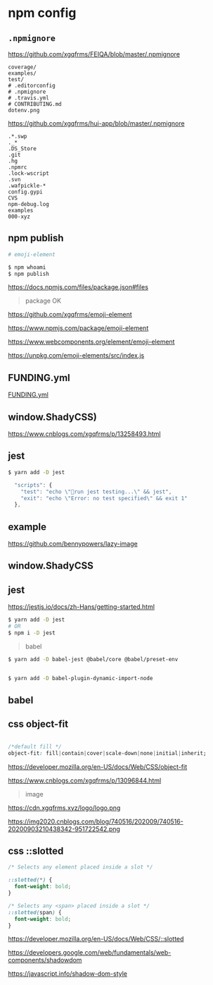# npm config

## `.npmignore`

https://github.com/xgqfrms/FEIQA/blob/master/.npmignore

```code
coverage/
examples/
test/
# .editorconfig
# .npmignore
# .travis.yml
# CONTRIBUTING.md
dotenv.png
```

https://github.com/xgqfrms/hui-app/blob/master/.npmignore

```code
.*.swp
._*
.DS_Store
.git
.hg
.npmrc
.lock-wscript
.svn
.wafpickle-*
config.gypi
CVS
npm-debug.log
examples
000-xyz

```

## npm publish

```sh
# emoji-element

$ npm whoami 
$ npm publish

```

https://docs.npmjs.com/files/package.json#files

> package OK

https://github.com/xgqfrms/emoji-element

https://www.npmjs.com/package/emoji-element

https://www.webcomponents.org/element/emoji-element

https://unpkg.com/emoji-elements/src/index.js


## FUNDING.yml

[FUNDING.yml](https://www.cnblogs.com/xgqfrms/p/13256079.html)

## window.ShadyCSS)

https://www.cnblogs.com/xgqfrms/p/13258493.html

## jest

```sh
$ yarn add -D jest

```

```js
  "scripts": {
    "test": "echo \"🚀run jest testing...\" && jest",
    "exit": "echo \"Error: no test specified\" && exit 1"
  },

```

## example

https://github.com/bennypowers/lazy-image



## window.ShadyCSS



## jest

https://jestjs.io/docs/zh-Hans/getting-started.html

```sh
$ yarn add -D jest
# OR
$ npm i -D jest

```

> babel

```sh
$ yarn add -D babel-jest @babel/core @babel/preset-env


$ yarn add -D babel-plugin-dynamic-import-node
```

## babel


## css object-fit

```css

/*default fill */
object-fit: fill|contain|cover|scale-down|none|initial|inherit;

```

https://developer.mozilla.org/en-US/docs/Web/CSS/object-fit

https://www.cnblogs.com/xgqfrms/p/13096844.html

> image

https://cdn.xgqfrms.xyz/logo/logo.png

https://img2020.cnblogs.com/blog/740516/202009/740516-20200903210438342-951722542.png


## css ::slotted

```css
/* Selects any element placed inside a slot */

::slotted(*) {
  font-weight: bold;
}

/* Selects any <span> placed inside a slot */
::slotted(span) {
  font-weight: bold;
}

```
https://developer.mozilla.org/en-US/docs/Web/CSS/::slotted

https://developers.google.com/web/fundamentals/web-components/shadowdom

https://javascript.info/shadow-dom-style
